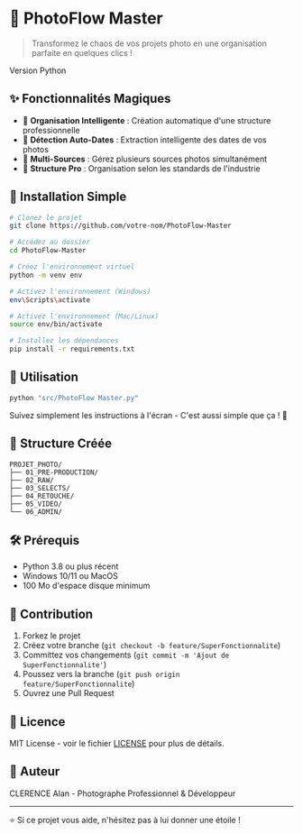 # 📸 PhotoFlow Master

> Transformez le chaos de vos projets photo en une organisation parfaite en quelques clics !

Version
Python

## ✨ Fonctionnalités Magiques

- 🎯 **Organisation Intelligente** : Création automatique d'une structure professionnelle
- 📅 **Détection Auto-Dates** : Extraction intelligente des dates de vos photos
- 📂 **Multi-Sources** : Gérez plusieurs sources photos simultanément
- 🎨 **Structure Pro** : Organisation selon les standards de l'industrie

## 🚀 Installation Simple

```bash
# Clonez le projet
git clone https://github.com/votre-nom/PhotoFlow-Master

# Accédez au dossier
cd PhotoFlow-Master

# Créez l'environnement virtuel
python -m venv env

# Activez l'environnement (Windows)
env\Scripts\activate

# Activez l'environnement (Mac/Linux)
source env/bin/activate

# Installez les dépendances
pip install -r requirements.txt
```

## 💫 Utilisation

```bash
python "src/PhotoFlow Master.py"
```

Suivez simplement les instructions à l'écran - C'est aussi simple que ça ! 🎉

## 📁 Structure Créée

```
PROJET_PHOTO/
├── 01_PRE-PRODUCTION/
├── 02_RAW/
├── 03_SELECTS/
├── 04_RETOUCHE/
├── 05_VIDEO/
└── 06_ADMIN/
```

## 🛠️ Prérequis

- Python 3.8 ou plus récent
- Windows 10/11 ou MacOS
- 100 Mo d'espace disque minimum

## 🤝 Contribution

1. Forkez le projet
2. Créez votre branche (`git checkout -b feature/SuperFonctionnalite`)
3. Committez vos changements (`git commit -m 'Ajout de SuperFonctionnalite'`)
4. Poussez vers la branche (`git push origin feature/SuperFonctionnalite`)
5. Ouvrez une Pull Request

## 📝 Licence

MIT License - voir le fichier [LICENSE](LICENSE) pour plus de détails.

## 🌟 Auteur

CLERENCE Alan - Photographe Professionnel & Développeur

---

⭐️ Si ce projet vous aide, n'hésitez pas à lui donner une étoile !

